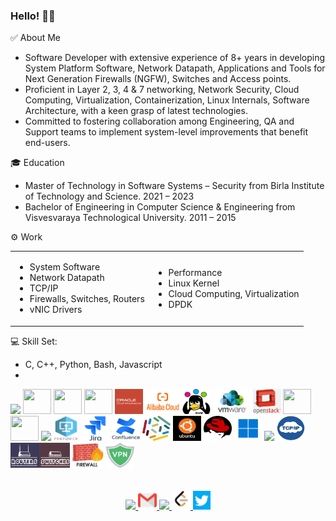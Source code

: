 ### Hello! 🙏🏽

✅ About Me
- Software Developer with extensive experience of 8+ years in developing System Platform Software, Network Datapath, Applications and Tools for Next Generation Firewalls (NGFW), Switches and Access points.
- Proficient in Layer 2, 3, 4 & 7 networking, Network Security, Cloud Computing, Virtualization, Containerization, Linux Internals, Software Architecture, with a keen grasp of latest technologies.
- Committed to fostering collaboration among Engineering, QA and Support teams to implement system-level improvements that benefit end-users.

🎓 Education
- Master of Technology in Software Systems – Security from Birla Institute of Technology and Science. 2021 – 2023
- Bachelor of Engineering in Computer Science & Engineering from Visvesvaraya Technological University. 2011 – 2015

⚙️ Work
<table> <tr> 
<td>

- System Software
- Network Datapath
- TCP/IP
- Firewalls, Switches, Routers
- vNIC Drivers
</td>
<td>

- Performance
- Linux Kernel
- Cloud Computing, Virtualization
- DPDK
</td> </tr> </table>


💻 Skill Set:

- C, C++, Python, Bash, Javascript
- 

<img src="https://skillicons.dev/icons?i=c,cpp,python,bash,javascript" />

<img src="https://skillicons.dev/icons?i=aws" height="40px" width="45px"/>
<img src="https://skillicons.dev/icons?i=azure" height="40px" width="45px"/>
<img src="https://skillicons.dev/icons?i=gcp" height="40px" width="45px"/>
<img src="ICON/oci.jpg" height="40px" width="45px"/>
<img src="ICON/alibaba.png" height="40px" width="55px"/>
<img src="ICON/kvm.png" height="40px" width="45px"/>
<img src="ICON/vmware.png" height="40px" width="60px"/>
<img src="ICON/openstack.png" height="40px" width="45px"/>
<img src="https://skillicons.dev/icons?i=docker" height="40px" width="45px"/>
<img src="https://skillicons.dev/icons?i=kubernetes" height="40px" width="45px"/>

<img src="https://skillicons.dev/icons?i=git" />
<img src="ICON/perforce.png" height="40px" width="40px"/>
<img src="ICON/jira.jpeg" height="40px" width="45px"/>
<img src="ICON/confluence.jpeg" height="40px" width="45px"/>
<img src="ICON/targetprocess.png" height="40px" width="45px"/>
<img src="ICON/ubuntu.png" height="40px" width="45px"/>
<img src="ICON/redhat.svg" height="40px" width="45px"/>
<img src="ICON/windows.jpg" height="40px" width="45px"/>
<img src="https://skillicons.dev/icons?i=vscode,vim" />

<img src="ICON/tcp.png" height="40px" width="45px"/>
<img src="ICON/rs.jpg" height="40px" width="95px"/>
<img src="ICON/firewall.jpg" height="40px" width="50px"/>
<img src="ICON/vpn.png" height="40px" width="45px"/>

<br />
<br />
<br />


<div align="center">

<a href="https://www.linkedin.com/in/ravikumark815">
<img src="https://skillicons.dev/icons?i=linkedin" height="30px"/>
</a>
<a href="mailto:ravikumark815@gmail.com">
<img src="ICON/gmail.png" height="30px"/>
</a>
<a href="https://github.com/ravikumark815">
<img src="https://skillicons.dev/icons?i=github" height="30px"/>
</a>
<a href="https://leetcode.com/ravikumark815/">
<img src="ICON/leetcode.png" height="30px"/>
</a>
<a href="https://twitter.com/ravikumark815">
<img src="ICON/twitter.png" height="30px"/>
</a>

</div>